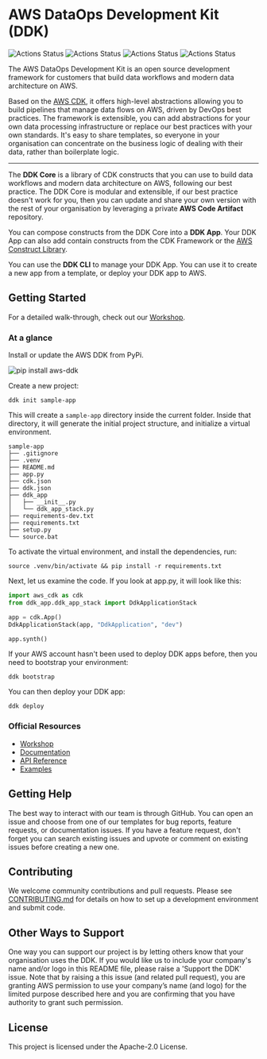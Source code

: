 # AWS DataOps Development Kit (DDK)
![Actions Status](https://github.com/awslabs/aws-ddk/actions/workflows/bandit.yml/badge.svg)
![Actions Status](https://github.com/awslabs/aws-ddk/actions/workflows/cfn-nag.yml/badge.svg)
![Actions Status](https://github.com/awslabs/aws-ddk/actions/workflows/cli-tests.yml/badge.svg)
![Actions Status](https://github.com/awslabs/aws-ddk/actions/workflows/core-tests.yml/badge.svg)


The AWS DataOps Development Kit is an open source development framework for customers that build data workflows and modern data architecture on AWS.

Based on the [AWS CDK](https://github.com/aws/aws-cdk), it offers high-level abstractions allowing you to build pipelines that manage data flows on AWS, driven by DevOps best practices.  The framework is extensible, you can add abstractions for your own data processing infrastructure or replace our best practices with your own standards. It's easy to share templates, so everyone in your organisation can concentrate on the business logic of dealing with their data, rather than boilerplate logic.

---

The **DDK Core** is a library of CDK constructs that you can use to build data workflows and modern data architecture on AWS, following our best practice. The DDK Core is modular and extensible, if our best practice doesn't work for you, then you can update and share your own version with the rest of your organisation by leveraging a private **AWS Code Artifact** repository.

You can compose constructs from the DDK Core into a **DDK App**.  Your DDK App can also add contain constructs from the CDK Framework or the [AWS Construct Library](https://docs.aws.amazon.com/cdk/api/latest/docs/aws-construct-library.html).

You can use the **DDK CLI** to manage your DDK App.  You can use it to create a new app from a template, or deploy your DDK app to AWS.

## Getting Started

For a detailed walk-through, check out our [Workshop](https://catalog.us-east-1.prod.workshops.aws/workshops/3644b48b-1d7c-43ef-a353-6edcd96385af/en-US).

### At a glance

Install or update the AWS DDK from PyPi.

![pip install aws-ddk](./docs/source/_static/pip-install.gif)

Create a new project:

```console
ddk init sample-app
```
This will create a `sample-app` directory inside the current folder. 
Inside that directory, it will generate the initial project structure, and initialize a virtual environment. 

```console
sample-app
├── .gitignore
├── .venv
├── README.md
├── app.py
├── cdk.json
├── ddk.json
├── ddk_app
│   ├── __init__.py
│   └── ddk_app_stack.py
├── requirements-dev.txt
├── requirements.txt
├── setup.py
└── source.bat
```

To activate the virtual environment, and install the dependencies, run:

```console
source .venv/bin/activate && pip install -r requirements.txt
```

Next, let us examine the code. If you look at app.py, it will look like this:

```python
import aws_cdk as cdk
from ddk_app.ddk_app_stack import DdkApplicationStack

app = cdk.App()
DdkApplicationStack(app, "DdkApplication", "dev")

app.synth()
```

If your AWS account hasn't been used to deploy DDK apps before, then you need to bootstrap your environment:

```console
ddk bootstrap
```

You can then deploy your DDK app:

```console
ddk deploy
```

### Official Resources
- [Workshop](https://catalog.us-east-1.prod.workshops.aws/workshops/3644b48b-1d7c-43ef-a353-6edcd96385af/en-US)
- [Documentation](https://awslabs.github.io/aws-ddk/)
- [API Reference](https://awslabs.github.io/aws-ddk/release/stable/api/index)
- [Examples](https://github.com/aws-samples/aws-ddk-examples/)

## Getting Help

The best way to interact with our team is through GitHub.  You can open an issue and choose from one of our templates for bug reports, feature requests, or documentation issues.  If you have a feature request, don't forget you can search existing issues and upvote or comment on existing issues before creating a new one.

## Contributing

We welcome community contributions and pull requests.  Please see [CONTRIBUTING.md](./CONTRIBUTING.md) for details on how to set up a development
environment and submit code.

## Other Ways to Support

One way you can support our project is by letting others know that your organisation uses the DDK.  If you would like us to include your company's name and/or logo in this README file, please raise a 'Support the DDK' issue.  Note that by raising a this issue (and related pull request), you are granting AWS permission to use your company’s name (and logo) for the limited purpose described here and you are confirming that you have authority to grant such permission.

## License
This project is licensed under the Apache-2.0 License.